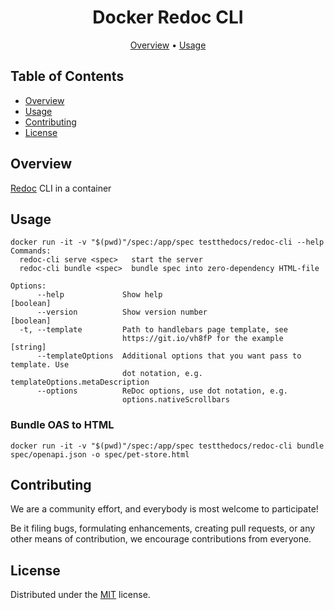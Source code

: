 <div align="center">

# Docker Redoc CLI

[Overview](#overview)
•
[Usage](#usage)

</div>

## Table of Contents

- [Overview](#overview)
- [Usage](#usage)
- [Contributing](#contributing)
- [License](#license)

## Overview

[Redoc](https://github.com/Redocly/redoc) CLI in a container

## Usage

```shell
docker run -it -v "$(pwd)"/spec:/app/spec testthedocs/redoc-cli --help
Commands:
  redoc-cli serve <spec>   start the server
  redoc-cli bundle <spec>  bundle spec into zero-dependency HTML-file

Options:
      --help             Show help                                     [boolean]
      --version          Show version number                           [boolean]
  -t, --template         Path to handlebars page template, see
                         https://git.io/vh8fP for the example           [string]
      --templateOptions  Additional options that you want pass to template. Use
                         dot notation, e.g. templateOptions.metaDescription
      --options          ReDoc options, use dot notation, e.g.
                         options.nativeScrollbars
```

### Bundle OAS to HTML

```shell
docker run -it -v "$(pwd)"/spec:/app/spec testthedocs/redoc-cli bundle spec/openapi.json -o spec/pet-store.html
```

## Contributing

We are a community effort, and everybody is most welcome to participate!

Be it filing bugs, formulating enhancements, creating pull requests, or any other means of contribution,
we encourage contributions from everyone.

## License

Distributed under the [MIT](https://choosealicense.com/licenses/mit/ "Link to MIT license") license.
